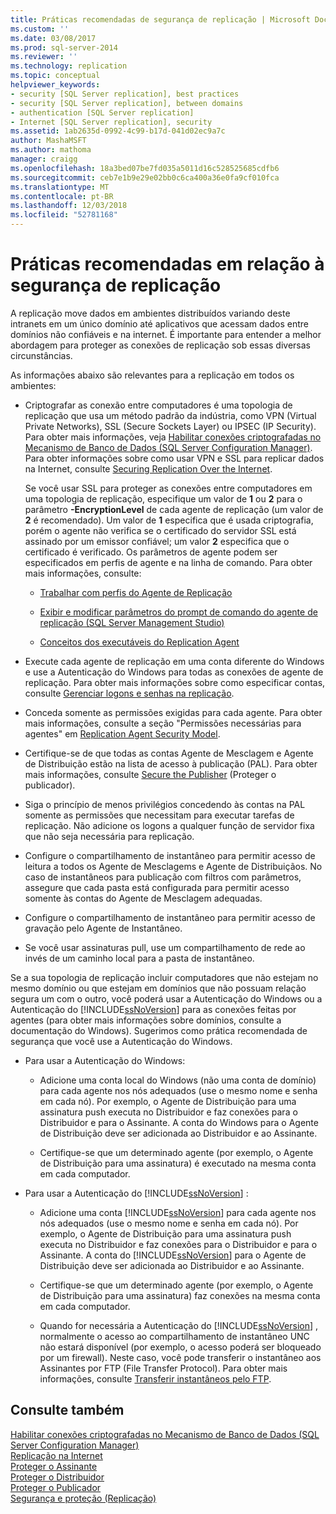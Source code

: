 ```yaml
---
title: Práticas recomendadas de segurança de replicação | Microsoft Docs
ms.custom: ''
ms.date: 03/08/2017
ms.prod: sql-server-2014
ms.reviewer: ''
ms.technology: replication
ms.topic: conceptual
helpviewer_keywords:
- security [SQL Server replication], best practices
- security [SQL Server replication], between domains
- authentication [SQL Server replication]
- Internet [SQL Server replication], security
ms.assetid: 1ab2635d-0992-4c99-b17d-041d02ec9a7c
author: MashaMSFT
ms.author: mathoma
manager: craigg
ms.openlocfilehash: 18a3bed07be7fd035a5011d16c528525685cdfb6
ms.sourcegitcommit: ceb7e1b9e29e02bb0c6ca400a36e0fa9cf010fca
ms.translationtype: MT
ms.contentlocale: pt-BR
ms.lasthandoff: 12/03/2018
ms.locfileid: "52781168"
---
```

# <a name="replication-security-best-practices"></a>Práticas recomendadas em relação à segurança de replicação
  A replicação move dados em ambientes distribuídos variando deste intranets em um único domínio até aplicativos que acessam dados entre domínios não confiáveis e na internet. É importante para entender a melhor abordagem para proteger as conexões de replicação sob essas diversas circunstâncias.  
  
 As informações abaixo são relevantes para a replicação em todos os ambientes:  
  
-   Criptografar as conexão entre computadores é uma topologia de replicação que usa um método padrão da indústria, como VPN (Virtual Private Networks), SSL (Secure Sockets Layer) ou IPSEC (IP Security). Para obter mais informações, veja [Habilitar conexões criptografadas no Mecanismo de Banco de Dados &#40;SQL Server Configuration Manager&#41;](../../../database-engine/configure-windows/enable-encrypted-connections-to-the-database-engine.md). Para obter informações sobre como usar VPN e SSL para replicar dados na Internet, consulte [Securing Replication Over the Internet](securing-replication-over-the-internet.md).  
  
     Se você usar SSL para proteger as conexões entre computadores em uma topologia de replicação, especifique um valor de **1** ou **2** para o parâmetro **-EncryptionLevel** de cada agente de replicação (um valor de **2** é recomendado). Um valor de **1** especifica que é usada criptografia, porém o agente não verifica se o certificado do servidor SSL está assinado por um emissor confiável; um valor **2** especifica que o certificado é verificado. Os parâmetros de agente podem ser especificados em perfis de agente e na linha de comando. Para obter mais informações, consulte:  
  
    -   [Trabalhar com perfis do Agente de Replicação](../agents/replication-agent-profiles.md)  
  
    -   [Exibir e modificar parâmetros do prompt de comando do agente de replicação &#40;SQL Server Management Studio&#41;](../agents/view-and-modify-replication-agent-command-prompt-parameters.md)  
  
    -   [Conceitos dos executáveis do Replication Agent](../concepts/replication-agent-executables-concepts.md)  
  
-   Execute cada agente de replicação em uma conta diferente do Windows e use a Autenticação do Windows para todas as conexões de agente de replicação. Para obter mais informações sobre como especificar contas, consulte [Gerenciar logons e senhas na replicação](manage-logins-and-passwords-in-replication.md).  
  
-   Conceda somente as permissões exigidas para cada agente. Para obter mais informações, consulte a seção "Permissões necessárias para agentes" em [Replication Agent Security Model](replication-agent-security-model.md).  
  
-   Certifique-se de que todas as contas Agente de Mesclagem e Agente de Distribuição estão na lista de acesso à publicação (PAL). Para obter mais informações, consulte [Secure the Publisher](secure-the-publisher.md) (Proteger o publicador).  
  
-   Siga o princípio de menos privilégios concedendo às contas na PAL somente as permissões que necessitam para executar tarefas de replicação. Não adicione os logons a qualquer função de servidor fixa que não seja necessária para replicação.  
  
-   Configure o compartilhamento de instantâneo para permitir acesso de leitura a todos os Agente de Mesclagems e Agente de Distribuiçãos. No caso de instantâneos para publicação com filtros com parâmetros, assegure que cada pasta está configurada para permitir acesso somente às contas do Agente de Mesclagem adequadas.  
  
-   Configure o compartilhamento de instantâneo para permitir acesso de gravação pelo Agente de Instantâneo.  
  
-   Se você usar assinaturas pull, use um compartilhamento de rede ao invés de um caminho local para a pasta de instantâneo.  
  
 Se a sua topologia de replicação incluir computadores que não estejam no mesmo domínio ou que estejam em domínios que não possuam relação segura um com o outro, você poderá usar a Autenticação do Windows ou a Autenticação do [!INCLUDE[ssNoVersion](../../../includes/ssnoversion-md.md)] para as conexões feitas por agentes (para obter mais informações sobre domínios, consulte a documentação do Windows). Sugerimos como prática recomendada de segurança que você use a Autenticação do Windows.  
  
-   Para usar a Autenticação do Windows:  
  
    -   Adicione uma conta local do Windows (não uma conta de domínio) para cada agente nos nós adequados (use o mesmo nome e senha em cada nó). Por exemplo, o Agente de Distribuição para uma assinatura push executa no Distribuidor e faz conexões para o Distribuidor e para o Assinante. A conta do Windows para o Agente de Distribuição deve ser adicionada ao Distribuidor e ao Assinante.  
  
    -   Certifique-se que um determinado agente (por exemplo, o Agente de Distribuição para uma assinatura) é executado na mesma conta em cada computador.  
  
-   Para usar a Autenticação do [!INCLUDE[ssNoVersion](../../../includes/ssnoversion-md.md)] :  
  
    -   Adicione uma conta [!INCLUDE[ssNoVersion](../../../includes/ssnoversion-md.md)] para cada agente nos nós adequados (use o mesmo nome e senha em cada nó). Por exemplo, o Agente de Distribuição para uma assinatura push executa no Distribuidor e faz conexões para o Distribuidor e para o Assinante. A conta do [!INCLUDE[ssNoVersion](../../../includes/ssnoversion-md.md)] para o Agente de Distribuição deve ser adicionada ao Distribuidor e ao Assinante.  
  
    -   Certifique-se que um determinado agente (por exemplo, o Agente de Distribuição para uma assinatura) faz conexões na mesma conta em cada computador.  
  
    -   Quando for necessária a Autenticação do [!INCLUDE[ssNoVersion](../../../includes/ssnoversion-md.md)] , normalmente o acesso ao compartilhamento de instantâneo UNC não estará disponível (por exemplo, o acesso poderá ser bloqueado por um firewall). Neste caso, você pode transferir o instantâneo aos Assinantes por FTP (File Transfer Protocol). Para obter mais informações, consulte [Transferir instantâneos pelo FTP](../transfer-snapshots-through-ftp.md).  
  
## <a name="see-also"></a>Consulte também  
 [Habilitar conexões criptografadas no Mecanismo de Banco de Dados &#40;SQL Server Configuration Manager&#41;](../../../database-engine/configure-windows/enable-encrypted-connections-to-the-database-engine.md)   
 [Replicação na Internet](../replication-over-the-internet.md)   
 [Proteger o Assinante](secure-the-subscriber.md)   
 [Proteger o Distribuidor](secure-the-distributor.md)   
 [Proteger o Publicador](secure-the-publisher.md)   
 [Segurança e proteção &#40;Replicação&#41;](security-and-protection-replication.md)  
  
  
